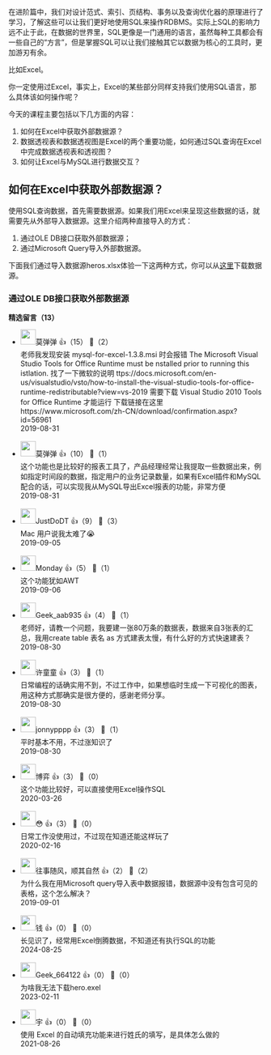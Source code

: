 在进阶篇中，我们对设计范式、索引、页结构、事务以及查询优化器的原理进行了学习，了解这些可以让我们更好地使用SQL来操作RDBMS。实际上SQL的影响力远不止于此，在数据的世界里，SQL更像是一门通用的语言，虽然每种工具都会有一些自己的“方言”，但是掌握SQL可以让我们接触其它以数据为核心的工具时，更加游刃有余。

比如Excel。

你一定使用过Excel，事实上，Excel的某些部分同样支持我们使用SQL语言，那么具体该如何操作呢？

今天的课程主要包括以下几方面的内容：

1. 如何在Excel中获取外部数据源？
2. 数据透视表和数据透视图是Excel的两个重要功能，如何通过SQL查询在Excel中完成数据透视表和透视图？
3. 如何让Excel与MySQL进行数据交互？

## 如何在Excel中获取外部数据源？

使用SQL查询数据，首先需要数据源。如果我们用Excel来呈现这些数据的话，就需要先从外部导入数据源。这里介绍两种直接导入的方式：

1. 通过OLE DB接口获取外部数据源；
2. 通过Microsoft Query导入外部数据源。

下面我们通过导入数据源heros.xlsx体验一下这两种方式，你可以从[这里](https://github.com/cystanford/SQL-Excel)下载数据源。

### 通过OLE DB接口获取外部数据源
<div><strong>精选留言（13）</strong></div><ul>
<li><img src="https://static001.geekbang.org/account/avatar/00/12/eb/aa/db213a66.jpg" width="30px"><span>莫弹弹</span> 👍（15） 💬（2）<div>老师我发现安装 mysql-for-excel-1.3.8.msi 时会报错
The Microsoft Visual Studio Tools for Office Runtime must be nstalled prior to running this istlation.
找了一下微软的说明
ttps:&#47;&#47;docs.microsoft.com&#47;en-us&#47;visualstudio&#47;vsto&#47;how-to-install-the-visual-studio-tools-for-office-runtime-redistributable?view=vs-2019
需要下载 Visual Studio 2010 Tools for Office Runtime 才能运行
下载链接在这里
https:&#47;&#47;www.microsoft.com&#47;zh-CN&#47;download&#47;confirmation.aspx?id=56961</div>2019-08-31</li><br/><li><img src="https://static001.geekbang.org/account/avatar/00/12/eb/aa/db213a66.jpg" width="30px"><span>莫弹弹</span> 👍（10） 💬（1）<div>这个功能也是比较好的报表工具了，产品经理经常让我提取一些数据出来，例如指定时间段的数据，指定用户的业务记录数量，如果有Excel插件和MySQL配合的话，可以实现我从MySQL导出Excel报表的功能，非常方便</div>2019-08-31</li><br/><li><img src="https://static001.geekbang.org/account/avatar/00/11/33/07/8f351609.jpg" width="30px"><span>JustDoDT</span> 👍（9） 💬（3）<div>Mac 用户说我太难了😭</div>2019-09-05</li><br/><li><img src="https://static001.geekbang.org/account/avatar/00/13/16/5b/83a35681.jpg" width="30px"><span>Monday</span> 👍（5） 💬（1）<div>这个功能犹如AWT</div>2019-09-06</li><br/><li><img src="http://thirdwx.qlogo.cn/mmopen/vi_32/D4KnXmgkeITtk6ibZvIKDML36SeicWTnWbqRlKHx32rhicIIsYR8Qru1QDWH4E0SeV8p8xjxayJRCyQzNnlibSWiaGQ/132" width="30px"><span>Geek_aab935</span> 👍（4） 💬（1）<div>老师好，请教一个问题，我要建一张80万条的数据表，数据来自3张表的汇总，我用create table 表名 as 方式建表太慢，有什么好的方式快速建表？</div>2019-08-30</li><br/><li><img src="https://static001.geekbang.org/account/avatar/00/0f/4d/fd/0aa0e39f.jpg" width="30px"><span>许童童</span> 👍（3） 💬（1）<div>日常编程的话确实用不到，不过工作中，如果想临时生成一下可视化的图表，用这种方式那确实是很方便的，感谢老师分享。</div>2019-08-30</li><br/><li><img src="https://static001.geekbang.org/account/avatar/00/12/95/32/8c6dc643.jpg" width="30px"><span>jonnypppp</span> 👍（3） 💬（1）<div>平时基本不用，不过涨知识了</div>2019-08-30</li><br/><li><img src="http://thirdwx.qlogo.cn/mmopen/vi_32/EcYNib1bnDf5dz6JcrE8AoyZYMdqic2VNmbBtCcVZTO9EoDZZxqlQDEqQKo6klCCmklOtN9m0dTd2AOXqSneJYLw/132" width="30px"><span>博弈</span> 👍（3） 💬（0）<div>这个功能比较好，可以直接使用Excel操作SQL</div>2020-03-26</li><br/><li><img src="https://static001.geekbang.org/account/avatar/00/16/2b/39/19041d78.jpg" width="30px"><span>😳</span> 👍（3） 💬（0）<div>日常工作没使用过，不过现在知道还能这样玩了</div>2020-02-16</li><br/><li><img src="https://static001.geekbang.org/account/avatar/00/12/da/ec/779c1a78.jpg" width="30px"><span>往事随风，顺其自然</span> 👍（2） 💬（2）<div>为什么我在用Microsoft query导入表中数据报错，数据源中没有包含可见的表格，这个怎么解决？</div>2019-09-01</li><br/><li><img src="https://static001.geekbang.org/account/avatar/00/0f/67/f4/9a1feb59.jpg" width="30px"><span>钱</span> 👍（0） 💬（0）<div>长见识了，经常用Excel倒腾数据，不知道还有执行SQL的功能</div>2024-08-25</li><br/><li><img src="https://static001.geekbang.org/account/avatar/00/28/da/ab/bc298b94.jpg" width="30px"><span>Geek_664122</span> 👍（0） 💬（0）<div>为啥我无法下载hero.exel</div>2023-02-11</li><br/><li><img src="https://static001.geekbang.org/account/avatar/00/17/3a/a9/9cba7c32.jpg" width="30px"><span>宇</span> 👍（0） 💬（0）<div>使用 Excel 的自动填充功能来进行姓氏的填写，是具体怎么做的</div>2021-08-26</li><br/>
</ul>